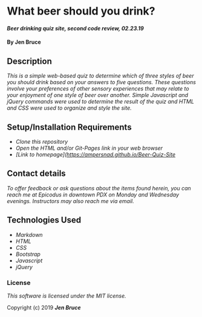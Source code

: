 # What beer should you drink?

#### _Beer drinking quiz site, second code review, 02.23.19_

#### By **Jen Bruce**

## Description

_This is a simple web-based quiz to determine which of three styles of beer you should drink based on your answers to five questions. These questions involve your preferences of other sensory experiences that may relate to your enjoyment of one style of beer over another. Simple Javascript and jQuery commands were used to determine the result of the quiz and HTML and CSS were used to organize and style the site._

## Setup/Installation Requirements

* _Clone this repository_
* _Open the HTML and/or Git-Pages link in your web browser_
* _[Link to homepage](https://ampersnad.github.io/Beer-Quiz-Site_


## Contact details

_To offer feedback or ask questions about the items found herein, you can reach me at Epicodus in downtown PDX on Monday and Wednesday evenings. Instructors may also reach me via email._

## Technologies Used

* _Markdown_
* _HTML_
* _CSS_
* _Bootstrap_
* _Javascript_
* _jQuery_

### License

*This software is licensed under the MIT license.*

Copyright (c) 2019 **_Jen Bruce_**